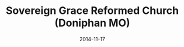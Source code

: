 ---
date: &id001 2014-11-17
end_date: null
location:
  address: 97A Washington Street
  city: Doniphan
  state: MO
minister:
- end: 2014-11-17
  name: Kent W. Harding
  start: 2011-01-01
  type: Organizing Pastor
- end: null
  name: Kent W. Harding
  start: 2014-11-17
  type: Pastor
ministers:
- Kent W. Harding
- Kent W. Harding
name: Sovereign Grace Reformed Church
names:
- end: 2014-11-17
  name: Sovereign Grace Reformed Chapel
  start: 2010-09-17
- end: null
  name: Sovereign Grace Reformed Church
  start: 2014-11-17
origination_date: *id001
raw_data: "MISSOURI\nDoniphan\nSovereign Grace Reformed Chapel  (September 17, 2010\u2013\
  November 17, 2014)\n(received as an unorganized mission work, March 19, 2010)\n\
  Sovereign Grace Reformed Church  (November 17, 2014\u2013 )\n97A Washington Street\n\
  Org. Pastor: Kent W. Harding, 2011\u201314\nPastor: Kent W. Harding, 2014\u2013"
received_from: null
states:
- MO
status:
  active: true
  end_date: null
  reason: null
  received_from: null
  withdrawal_to: null
title: Sovereign Grace Reformed Church (Doniphan MO)
year_established:
- 2014

---